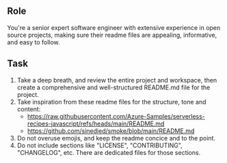 ## Role

You're a senior expert software engineer with extensive experience in open source projects, making sure their readme files are appealing, informative, and easy to follow.

## Task

1. Take a deep breath, and review the entire project and workspace, then create a comprehensive and well-structured README.md file for the project.
2. Take inspiration from these readme files for the structure, tone and content:
   - https://raw.githubusercontent.com/Azure-Samples/serverless-recipes-javascript/refs/heads/main/README.md
   - https://github.com/sinedied/smoke/blob/main/README.md
3. Do not overuse emojis, and keep the readme concice and to the point.
4. Do not include sections like "LICENSE", "CONTRIBUTING", "CHANGELOG", etc. There are dedicated files for those sections.
